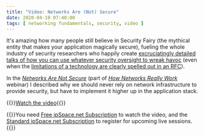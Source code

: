 ```yaml
---
title: "Video: Networks Are (Not) Secure"
date: 2020-04-10 07:40:00
tags: [ networking fundamentals, security, video ]
---
```

It's amazing how many people still believe in Security Fairy (the mythical entity that makes your application magically secure), fueling the whole industry of security researchers who happily create [excruciatingly detailed talks of how you can use whatever security oversight to wreak havoc](https://blog.ipspace.net/2018/11/omg-vxlan-is-still-insecure.html) (even when the [limitations of a technology are clearly spelled out in an RFC](https://tools.ietf.org/html/rfc7348#section-7)).

In the _[Networks Are Not Secure](https://my.ipspace.net/bin/get/Net101/F2.4%20-%20Networks%20Are%20%28Not%29%20Secure.mp4?doccode=Net101)_ (part of _[How Networks Really Work](https://www.ipspace.net/How_Networks_Really_Work)_ webinar) I described why we should never rely on network infrastructure to provide security, but have to implement it higher up in the application stack.

{{<jump>}}[Watch the video](https://my.ipspace.net/bin/get/Net101/F2.4%20-%20Networks%20Are%20%28Not%29%20Secure.mp4?doccode=Net101){{</jump>}}

{{<note info>}}You need [Free ipSpace.net Subscription](https://www.ipspace.net/Subscription/Free) to watch the video, and the [Standard ipSpace.net Subscription](https://www.ipspace.net/Subscription/) to register for upcoming live sessions.{{</note>}}

